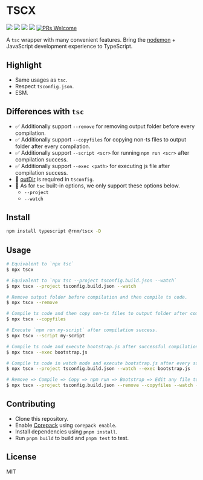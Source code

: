# TSCX

[![](https://img.shields.io/npm/l/@rnm/tscx.svg)](https://github.com/rnmjs/tscx/blob/main/LICENSE)
[![](https://img.shields.io/npm/v/@rnm/tscx.svg)](https://www.npmjs.com/package/@rnm/tscx)
[![](https://img.shields.io/npm/dm/@rnm/tscx.svg)](https://www.npmjs.com/package/@rnm/tscx)
[![](https://packagephobia.com/badge?p=@rnm/tscx)](https://packagephobia.com/result?p=@rnm/tscx)
[![PRs Welcome](https://img.shields.io/badge/PRs-welcome-brightgreen.svg)](https://github.com/rnmjs/tscx?tab=readme-ov-file#contributing)

A `tsc` wrapper with many convenient features. Bring the [nodemon](https://www.npmjs.com/package/nodemon) + JavaScript development experience to TypeScript.

## Highlight

- Same usages as `tsc`.
- Respect `tsconfig.json`.
- ESM.

## Differences with `tsc`

- ✅ Additionally support `--remove` for removing output folder before every compilation.
- ✅ Additionally support `--copyfiles` for copying non-ts files to output folder after every compilation.
- ✅ Additionally support `--script <scr>` for running `npm run <scr>` after compilation success.
- ✅ Additionally support `--exec <path>` for executing js file after compilation success.
- 🚨 [outDir](https://www.typescriptlang.org/tsconfig/#outDir) is required in `tsconfig`.
- 🚨 As for `tsc` built-in options, we only support these options below.
  - `--project`
  - `--watch`

## Install

```sh
npm install typescript @rnm/tscx -D
```

## Usage

```sh
# Equivalent to `npx tsc`
$ npx tscx

# Equivalent to `npx tsc --project tsconfig.build.json --watch`
$ npx tscx --project tsconfig.build.json --watch

# Remove output folder before compilation and then compile ts code.
$ npx tscx --remove

# Compile ts code and then copy non-ts files to output folder after compilation.
$ npx tscx --copyfiles

# Execute `npm run my-script` after compilation success.
$ npx tscx --script my-script

# Compile ts code and execute bootstrap.js after successful compilation.
$ npx tscx --exec bootstrap.js

# Compile ts code in watch mode and execute bootstrap.js after every successful compilation.
$ npx tscx --project tsconfig.build.json --watch --exec bootstrap.js

# Remove => Compile => Copy => npm run => Bootstrap => Edit any file to repeat it
$ npx tscx --project tsconfig.build.json --remove --copyfiles --watch --script my-script --exec bootstrap.js
```

## Contributing

- Clone this repository.
- Enable [Corepack](https://github.com/nodejs/corepack) using `corepack enable`.
- Install dependencies using `pnpm install`.
- Run `pnpm build` to build and `pnpm test` to test.

## License

MIT
